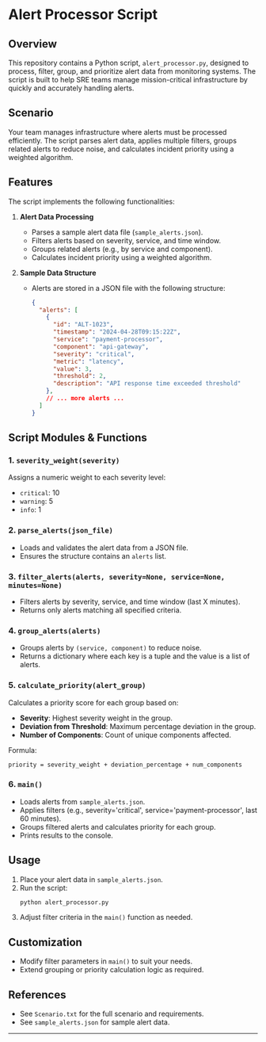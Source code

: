 # Alert Processor Script

## Overview
This repository contains a Python script, `alert_processor.py`, designed to process, filter, group, and prioritize alert data from monitoring systems. The script is built to help SRE teams manage mission-critical infrastructure by quickly and accurately handling alerts.

## Scenario
Your team manages infrastructure where alerts must be processed efficiently. The script parses alert data, applies multiple filters, groups related alerts to reduce noise, and calculates incident priority using a weighted algorithm.

## Features
The script implements the following functionalities:

1. **Alert Data Processing**
    - Parses a sample alert data file (`sample_alerts.json`).
    - Filters alerts based on severity, service, and time window.
    - Groups related alerts (e.g., by service and component).
    - Calculates incident priority using a weighted algorithm.

2. **Sample Data Structure**
    - Alerts are stored in a JSON file with the following structure:
      ```json
      {
        "alerts": [
          {
            "id": "ALT-1023",
            "timestamp": "2024-04-28T09:15:22Z",
            "service": "payment-processor",
            "component": "api-gateway",
            "severity": "critical",
            "metric": "latency",
            "value": 3,
            "threshold": 2,
            "description": "API response time exceeded threshold"
          },
          // ... more alerts ...
        ]
      }
      ```

## Script Modules & Functions

### 1. `severity_weight(severity)`
Assigns a numeric weight to each severity level:
- `critical`: 10
- `warning`: 5
- `info`: 1

### 2. `parse_alerts(json_file)`
- Loads and validates the alert data from a JSON file.
- Ensures the structure contains an `alerts` list.

### 3. `filter_alerts(alerts, severity=None, service=None, minutes=None)`
- Filters alerts by severity, service, and time window (last X minutes).
- Returns only alerts matching all specified criteria.

### 4. `group_alerts(alerts)`
- Groups alerts by `(service, component)` to reduce noise.
- Returns a dictionary where each key is a tuple and the value is a list of alerts.

### 5. `calculate_priority(alert_group)`
Calculates a priority score for each group based on:
- **Severity**: Highest severity weight in the group.
- **Deviation from Threshold**: Maximum percentage deviation in the group.
- **Number of Components**: Count of unique components affected.

Formula:
```
priority = severity_weight + deviation_percentage + num_components
```

### 6. `main()`
- Loads alerts from `sample_alerts.json`.
- Applies filters (e.g., severity='critical', service='payment-processor', last 60 minutes).
- Groups filtered alerts and calculates priority for each group.
- Prints results to the console.

## Usage
1. Place your alert data in `sample_alerts.json`.
2. Run the script:
   ```bash
   python alert_processor.py
   ```
3. Adjust filter criteria in the `main()` function as needed.

## Customization
- Modify filter parameters in `main()` to suit your needs.
- Extend grouping or priority calculation logic as required.

## References
- See `Scenario.txt` for the full scenario and requirements.
- See `sample_alerts.json` for sample alert data.

---
